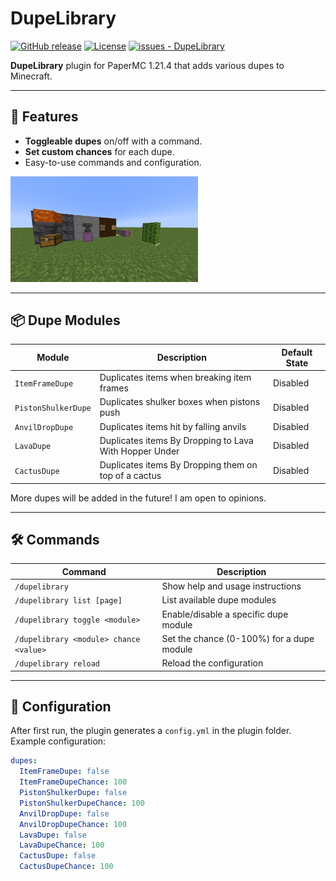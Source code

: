 # DupeLibrary

[![GitHub release](https://img.shields.io/github/release/KKNecmi/DupeLibrary?include_prereleases=&sort=semver&color=blue)](https://github.com/KKNecmi/DupeLibrary/releases/)
[![License](https://img.shields.io/badge/License-MIT-blue)](https://github.com/KKNecmi/DupeLibrary/blob/main/LICENSE)
[![issues - DupeLibrary](https://img.shields.io/github/issues/KKNecmi/DupeLibrary?color=darkgreen)](https://github.com/KKNecmi/DupeLibrary/issues)

**DupeLibrary** plugin for PaperMC 1.21.4 that adds various dupes to Minecraft.

---

## 🚀 Features

- **Toggleable dupes** on/off with a command.
- **Set custom chances** for each dupe.
- Easy-to-use commands and configuration.


<p align="left"> <img src="https://github.com/KKNecmi/DupeLibrary/blob/master/image/screenshot.png" alt="Preview Dupes" width="300"/> </p>

---

## 📦 Dupe Modules

| Module              | Description                                            | Default State |
|---------------------|--------------------------------------------------------|---------------|
| `ItemFrameDupe`     | Duplicates items when breaking item frames             | Disabled      |
| `PistonShulkerDupe` | Duplicates shulker boxes when pistons push             | Disabled      |
| `AnvilDropDupe`     | Duplicates items hit by falling anvils                 | Disabled      |
| `LavaDupe`          | Duplicates items By Dropping to Lava With Hopper Under | Disabled      |
| `CactusDupe`        | Duplicates items By Dropping them on top of a cactus   | Disabled      |

More dupes will be added in the future! I am open to opinions.

---

## 🛠️ Commands

| Command                                | Description                               |
|----------------------------------------|-------------------------------------------|
| `/dupelibrary`                         | Show help and usage instructions          |
| `/dupelibrary list [page]`             | List available dupe modules               |
| `/dupelibrary toggle <module>`         | Enable/disable a specific dupe module     |
| `/dupelibrary <module> chance <value>` | Set the chance (0-100%) for a dupe module |
| `/dupelibrary reload`                  | Reload the configuration                  |

---

## 🧩 Configuration

After first run, the plugin generates a `config.yml` in the plugin folder.  
Example configuration:

```yaml
dupes:
  ItemFrameDupe: false
  ItemFrameDupeChance: 100
  PistonShulkerDupe: false
  PistonShulkerDupeChance: 100
  AnvilDropDupe: false
  AnvilDropDupeChance: 100
  LavaDupe: false
  LavaDupeChance: 100
  CactusDupe: false
  CactusDupeChance: 100